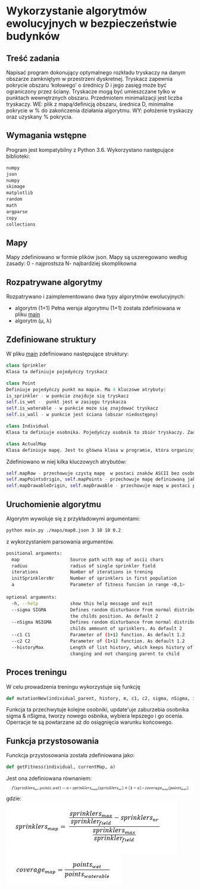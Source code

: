 # Wykorzystanie algorytmów ewolucyjnych w bezpieczeństwie budynków
## Treść zadania
Napisać program dokonujący optymalnego rozkładu tryskaczy na danym obszarze zamkniętym w przestrzeni dyskretnej. 
Tryskacz zapewnia pokrycie obszaru ‘kołowego’ o średnicy D i jego zasięg może być ograniczony przez ściany. 
Tryskacze mogą być umieszczane tylko w punktach wewnętrznych obszaru. Przedmiotem minimalizacji jest liczba tryskaczy. 
WE: plik z mapą/definicją obszaru, średnica D, minimalne pokrycie w % do zakończenia działania algorytmu. 
WY: położenie tryskaczy oraz uzyskany % pokrycia.

## Wymagania wstępne
Program jest kompatybilny z Python 3.6.
Wykorzystano następujące biblioteki:
```python
numpy
json
numpy
skimage
matplotlib
random 
math
argparse
copy
collections
```
## Mapy
Mapy zdefiniowano w formie plików json. Mapy są uszeregowano według zasady: 0 - najprostsza N- najbardziej skomplikowna
## Rozpatrywane algorytmy
Rozpatrywano i zaimplementowano dwa typy algorytmów ewolucyjnych:
* algorytm (1+1)
Pełna wersja algorytmu (1+1) została zdefiniowana w pliku [main](./main.py)
* algorytm (μ, λ)

## Zdefiniowane struktury
W pliku [main](./main.py) zdefiniowano następujące struktury:
```python
class Sprinkler
Klasa ta definiuje pojedyńczy tryskacz
```
```python
class Point
Definiuje pojedyńczy punkt ma mapie. Ma 4 kluczowe atrybuty:
is_sprinkler - w punkcie znajduje się tryskacz
self.is_wet -  punkt jest w zasięgu tryskacza
self.is_waterable - w punkcie może się znajdować tryskacz
self.is_wall - w punkcie jest ściana (obszar niedostępny)
```
```python 
class Individual
Klasa ta definiuje osobnika. Pojedyńczy osobnik to zbiór tryskaczy. Zadaniem algorytmu jest znalezienie najlepszego osobnika w procesie ewolucji (Problem sprowadza się więc do znalezienia optymalnego rozłożenia tryskaczy).
```
```python 
class ActualMap
Klasa definiuje mapę. Jest to główna klasa w programie, która organizuje działanie algorytmu.
```
Zdefiniowano w niej kilka kluczowych atrybutów:
```python
self.mapRaw - przechowuje czystą mapę  w postaci znaków ASCII bez osobnika
self.mapPointsOrigin, self.mapPoints - przechowuje mapę definiowaną jako zbiór obiektów typu Points
self.mapDrawableOrigin, self.mapDrawable - przechowuje mapę w postaci przystosowanej do wyświetlania przez matplotlib 
``` 
## Uruchomienie algorytmu
Algorytm wywoluje się z przykładowymi argumentami:
```sh
python main.py ./maps/map0.json 3 10 10 0.2
```
 z wykorzystaniem parsowania argumentów.
```sh
positional arguments:
  map                   Source path with map of ascii chars
  radius                radius of single sprinkler field
  iterations            Number of iterations in trening
  initSprinklersNr      Number of sprinklers in first population
  a                     Parameter of fitness funcion in range <0,1>

optional arguments:
  -h, --help            show this help message and exit
  --sigma SIGMA         Defines random disturbance from normal distribution of
                        the childs position. As default 2
  --nSigma NSIGMA       Defines random disturbance from normal distribution of
                        childs ammount of sprinklers. As default 2
  --c1 C1               Parameter of (1+1) function. As default 1.2
  --c2 C2               Parameter of (1+1) function. As default 1.2
  --historyMax          Length of list history, which keeps history of
                        changing and not changing parent to child
```
## Proces treningu
W celu prowadzenia treningu wykorzystuje się funkcję 
```python
def mutationNew(individual_parent, history, m, c1, c2, sigma, nSigma, iterationIndex, actualMap, a)
```
Funkcja ta przechwytuje kolejne osobniki, update'uje zaburzebia osobnika sigma & nSigma, tworzy nowego osbnika, wybiera lepszego i go ocenia.
Operracje te są powtarzane aż do osiągnięcia warunku końcowego.

## Funkcja przystosowania
Funckcja przystosowania została zdefiniowana jako:
```python
def getFitness(individual, currentMap, a)
```
Jest ona zdefiniowana równaniem:
![](equations/fitnessFunction.png)
gdzie:
![](equations/sprinklersMap.png)
![](equations/coverageMap.png)